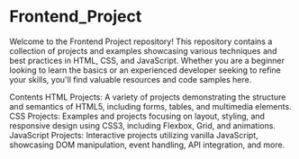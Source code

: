 # Frontend_Project

Welcome to the Frontend Project repository! This repository contains a collection of projects and examples showcasing various techniques and best practices in HTML, CSS, and JavaScript. Whether you are a beginner looking to learn the basics or an experienced developer seeking to refine your skills, you'll find valuable resources and code samples here.

Contents
HTML Projects: A variety of projects demonstrating the structure and semantics of HTML5, including forms, tables, and multimedia elements.
CSS Projects: Examples and projects focusing on layout, styling, and responsive design using CSS3, including Flexbox, Grid, and animations.
JavaScript Projects: Interactive projects utilizing vanilla JavaScript, showcasing DOM manipulation, event handling, API integration, and more.
